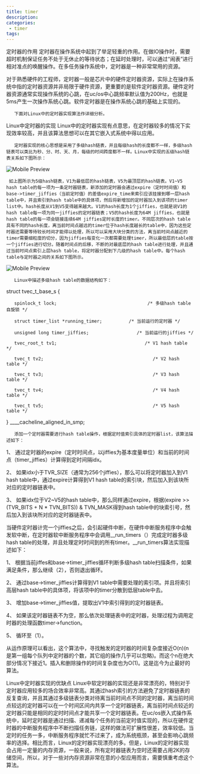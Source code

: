 ```yaml
---
title: timer
description:
categories:
 - timer
tags:
---
```

定时器的作用
       定时器在操作系统中起到了举足轻重的作用。在做IO操作时，需要超时机制保证任务不处于无休止的等待状态；在延时处理时，可以通过“闹表”进行相对准点的唤醒操作。在多任务操作系统中，定时器是一种非常常用的资源。

对于熟悉硬件的工程师，定时器一般是芯片中的硬件定时器资源，实际上在操作系统中指的定时器资源并非局限于硬件资源，更重要的是软件定时器资源。硬件定时器资源通常实现操作系统的心跳，在uc/os中心跳频率默认值为200Hz，也就是5ms产生一次操作系统心跳。软件定时器是在操作系统心跳的基础上实现的。

       下面对Linux中的定时器实现算法作详细分析。

 

Linux中定时器的实现
       Linux中的定时器实现有点意思，在定时器较多的情况下实现效率较高，并且该算法思想可以在其它嵌入式系统中得以应用。

       定时器实现的核心思想是采用了多级hash链表，并且每级hash的长度都不一样，多级hash链表可以类比为秒、分、时、天、月，每级的时间跨度都不一样。Linux中实现的五级hash链表关系如下图所示：

![Mobile Preview](https://brinkqiang.github.io/assets/images/yang/timer_hash.png)


     如上图所示为5级hash链表，V1为最低层的hash链表，V5为最顶层的hash链表。V1~V5 hash table的每一项为一条定时器链表，新添加的定时器会通过expire（定时时间值）和base->timer_jiffies（当前定时值）的差值expire_time来索引应该挂接到哪一层hash table中，并且索引到hash table中的具体项，然后将新增加的定时器加入到该项的timer list中。hash长度从V1到V5变得越来越大。V1的hash长度为1个jiffies，也就是说V1的hash table每一项为同一jiffies的定时器链表；V5的hash长度为64M jiffies，也就是hash table的每一项会链接连续64M jiffies定时长度的timer。不同层次的hash table具有不同的hash长度，离当前时间点越远的timer位于hash长度越长的table中，因为这些定时器还需要等待较长时间才能得以处理，所以可以采用大块分类的方法，离当前时间点越近的timer需要细粒度的切分，因为jiffies每变化一次都需要处理timer，所以最低层的table按一个jiffies进行切分。随着时间点的后移，不断的对最底层的hash table进行处理，并且通过当前时间点索引上层hash table，将定时器分配到下几级的hash table中。每个hash table与定时器之间的关系如下图所示。

![Mobile Preview](https://brinkqiang.github.io/assets/images/yang/timer_hash2.png)


       Linux中描述多级hash table的数据结构如下：

struct tvec_t_base_s {

       spinlock_t lock;                                  /* 多级hash table自旋锁 */

       struct timer_list *running_timer;          /* 当前运行的定时器 */

       unsigned long timer_jiffies;                  /* 当前运行的jiffies */

       tvec_root_t tv1;                                 /* V1 hash table */

       tvec_t tv2;                                         /* V2 hash table */

       tvec_t tv3;                                         /* V3 hash table */

       tvec_t tv4;                                         /* V4 hash table */

       tvec_t tv5;                                         /* V5 hash table */

} ____cacheline_aligned_in_smp;

 

       添加一个定时器需要进行hash table操作，根据定时值索引具体的定时器list，该算法描述如下：

1、  通过定时器的expire（定时时间点，以jiffies为基本度量单位）和当前的时间点（timer_jiffies）计算得到定时间隔idx。

2、  如果idx小于TVR_SIZE（通常为256个jiffies），那么可以将定时器加入到V1 hash table中，通过expire计算得到V1 hash table的索引块，然后加入到该块所对应的定时器链表中。

3、  如果idx位于V2~V5的hash table中，那么同样通过expire，根据(expire >> (TVR_BITS + N * TVN_BITS)) & TVN_MASK得到hash table中的块索引号，然后加入到该块所对应的定时器链表中。

 

当硬件定时器计完一个jiffies之后，会引起硬件中断，在硬件中断服务程序中会触发软中断，在定时器软中断服务程序中会调用__run_timers（）完成定时器多级hash table的处理，并且处理定时时间到的所有timer。__run_timers算法实现描述如下：

1、              根据当前jiffes和base->timer_jiffies循环判断多级hash table扫描条件，如果满足条件，那么继续（2），否则退出循环。

2、              通过base->timer_jiffies计算得到V1 table中需要处理的索引项。并且将索引高层hash table中的具体项，将该项中的timer分散到低层table中去。

3、              增加base->timer_jiffies值，提取出V1中索引得到的定时器链表。

4、              如果该定时器链表不为空，那么依次处理链表中的定时器，处理过程为调用定时器的处理函数timer->function。

5、              循环至（1）。


从运作原理可以看出，这个算法中，寻找触发的定时器的时间复杂度接近O(n)(n是第一组每个队列中定时器的个数，其它组的操作几乎可以忽略)。而这个n在绝大部分情况下接近1。插入和删除操作的时间复杂度也为O(1)。这是迄今为止最好的算法。

Linux中定时器实现的优缺点
       Linux中软定时器的实现还是非常漂亮的，特别对于定时器应用较多的场合效率非常高。其通过hash索引的方法避免了定时器链表的反复查询，并且其通过多级链表分类对待离当前时间点不同的定时器，离当前时间点较远的定时器可以在一个时间区间内共享一个定时器链表，离当前时间点较近的定时器只能是相同的定时时间点才能共享一个定时器链表。在uc/os嵌入式操作系统中，延时定时器是通过扫描、递减每个任务的当前定时值实现的，所以在硬件定时器的中断服务程序中不断扫描任务链，这样的做法可扩展性很差，效率较低。当定时的任务一多，中断服务程序就忙不过来了，成为系统瓶颈，甚至会影响心跳频率的选择。相比而言，Linux的定时器实现漂亮的多。但是，Linux的定时器实现会占用一定量的内存资源，一般来说，所有定时器链表为空时还需要占用2K的存储空间，所以，对于一些对内存资源非常在意的小型应用而言，需要慎重考虑这个算法。

